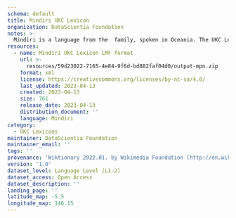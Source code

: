```yaml
---
schema: default
title: Mindiri UKC Lexicon
organization: DataScientia Foundation
notes: >-
  Mindiri is a language from the  family, spoken in Oceania. The UKC Lexicon of Mindiri is represented as a lexico-semantic network. It consists of words, word senses, synsets, as well as sense-level and synset-level relationships.
resources:
  - name: Mindiri UKC Lexicon LMF format
    url: >-
      resources/59d23022-7165-4e84-9f6d-bd882faf04d0/output-mpn.zip
    format: xml
    license: https://creativecommons.org/licenses/by-nc-sa/4.0/
    last_updated: 2023-04-13
    created: 2023-04-13
    size: 761
    release_date: 2023-04-13
    distribution_document: ''
    language: Mindiri
category:
  - UKC Lexicons
maintainer: DataScientia Foundation
maintainer_email: ''
tags: ''
provenance: 'Wiktionary 2022.01. by Wikimedia Foundation (http://en.wiktionary.org); Princeton WordNet 2.1 by Princeton University (https://wordnet.princeton.edu)'
version: '1.0'
dataset_level: Language Level (L1-2)
dataset_access: Open Access
dataset_description: ''
landing_page: ''
latitude_map: -5.5
longitude_map: 146.15
---
```

